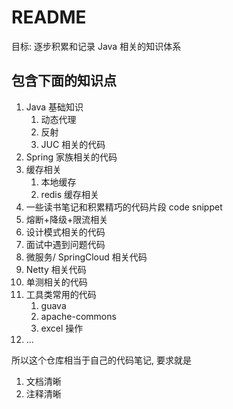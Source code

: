 # README

目标: 逐步积累和记录 Java 相关的知识体系



## 包含下面的知识点

1. Java 基础知识
    1. 动态代理
    2. 反射
    3. JUC 相关的代码
2. Spring 家族相关的代码
3. 缓存相关
    1. 本地缓存
    2. redis 缓存相关
4. 一些读书笔记和积累精巧的代码片段 code snippet
5. 熔断+降级+限流相关
6. 设计模式相关的代码
7. 面试中遇到问题代码
8. 微服务/ SpringCloud 相关代码
9. Netty 相关代码
10. 单测相关的代码
11. 工具类常用的代码
    1. guava
    2. apache-commons
    3. excel 操作
12. ...


所以这个仓库相当于自己的代码笔记, 要求就是
1. 文档清晰
2. 注释清晰
